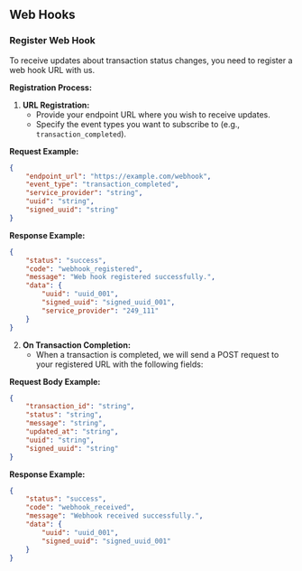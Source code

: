 ## **Web Hooks**

### **Register Web Hook**

To receive updates about transaction status changes, you need to register a web hook URL with us.

**Registration Process:**

1. **URL Registration:**
    - Provide your endpoint URL where you wish to receive updates.
    - Specify the event types you want to subscribe to (e.g., `transaction_completed`).

**Request Example:**

```json
{
    "endpoint_url": "https://example.com/webhook",
    "event_type": "transaction_completed",
    "service_provider": "string",
    "uuid": "string",
    "signed_uuid": "string"
}
```

**Response Example:**

```json
{
    "status": "success",
    "code": "webhook_registered",
    "message": "Web hook registered successfully.",
    "data": {
        "uuid": "uuid_001",
        "signed_uuid": "signed_uuid_001",
        "service_provider": "249_111"
    }
}
```

2. **On Transaction Completion:**
    - When a transaction is completed, we will send a POST request to your registered URL with the following fields:

**Request Body Example:**

```json
{
    "transaction_id": "string",
    "status": "string",
    "message": "string",
    "updated_at": "string",
    "uuid": "string",
    "signed_uuid": "string"
}
```

**Response Example:**

```json
{
    "status": "success",
    "code": "webhook_received",
    "message": "Webhook received successfully.",
    "data": {
        "uuid": "uuid_001",
        "signed_uuid": "signed_uuid_001"
    }
}
```